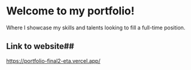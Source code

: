 # Welcome to my portfolio!
Where I showcase my skills and talents looking to fill a full-time position.

## Link to website## 
https://portfolio-final2-eta.vercel.app/







